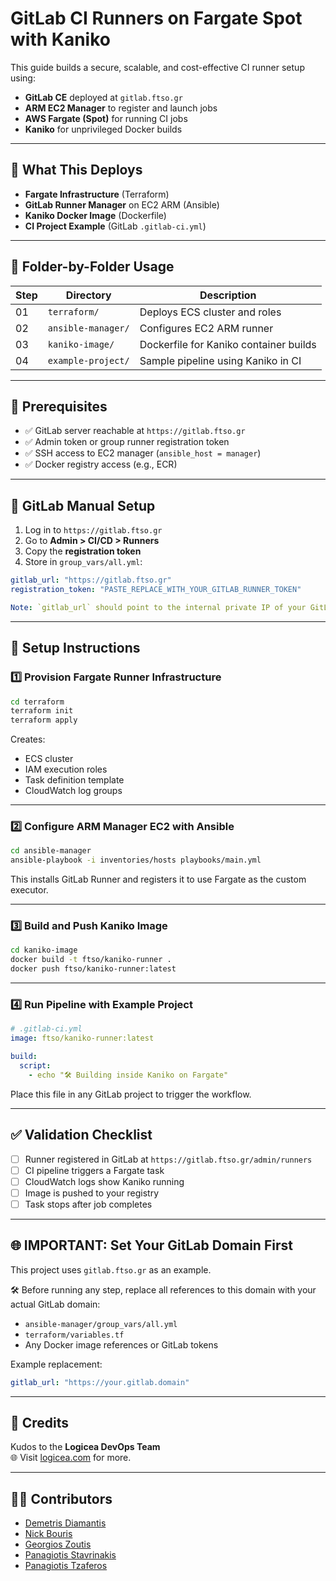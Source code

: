 # GitLab CI Runners on Fargate Spot with Kaniko

This guide builds a secure, scalable, and cost-effective CI runner setup using:

- **GitLab CE** deployed at `gitlab.ftso.gr`
- **ARM EC2 Manager** to register and launch jobs
- **AWS Fargate (Spot)** for running CI jobs
- **Kaniko** for unprivileged Docker builds

---

## 🔧 What This Deploys

- **Fargate Infrastructure** (Terraform)
- **GitLab Runner Manager** on EC2 ARM (Ansible)
- **Kaniko Docker Image** (Dockerfile)
- **CI Project Example** (GitLab `.gitlab-ci.yml`)

---

## 📁 Folder-by-Folder Usage

| Step | Directory         | Description                                 |
|------|-------------------|---------------------------------------------|
| 01   | `terraform/`       | Deploys ECS cluster and roles               |
| 02   | `ansible-manager/` | Configures EC2 ARM runner                   |
| 03   | `kaniko-image/`    | Dockerfile for Kaniko container builds     |
| 04   | `example-project/` | Sample pipeline using Kaniko in CI         |

---

## 🧰 Prerequisites

- ✅ GitLab server reachable at `https://gitlab.ftso.gr`
- ✅ Admin token or group runner registration token
- ✅ SSH access to EC2 manager (`ansible_host = manager`)
- ✅ Docker registry access (e.g., ECR)

---

## 🔐 GitLab Manual Setup

1. Log in to `https://gitlab.ftso.gr`
2. Go to **Admin > CI/CD > Runners**
3. Copy the **registration token**
4. Store in `group_vars/all.yml`:
```yaml
gitlab_url: "https://gitlab.ftso.gr"
registration_token: "PASTE_REPLACE_WITH_YOUR_GITLAB_RUNNER_TOKEN"

Note: `gitlab_url` should point to the internal private IP of your GitLab server, e.g., `http://10.0.3.5`, from the original VPC deployment.
```

---

## 🚀 Setup Instructions

### 1️⃣ Provision Fargate Runner Infrastructure

```bash
cd terraform
terraform init
terraform apply
```

Creates:
- ECS cluster
- IAM execution roles
- Task definition template
- CloudWatch log groups

---

### 2️⃣ Configure ARM Manager EC2 with Ansible

```bash
cd ansible-manager
ansible-playbook -i inventories/hosts playbooks/main.yml
```

This installs GitLab Runner and registers it to use Fargate as the custom executor.

---

### 3️⃣ Build and Push Kaniko Image

```bash
cd kaniko-image
docker build -t ftso/kaniko-runner .
docker push ftso/kaniko-runner:latest
```

---

### 4️⃣ Run Pipeline with Example Project

```yaml
# .gitlab-ci.yml
image: ftso/kaniko-runner:latest

build:
  script:
    - echo "🛠 Building inside Kaniko on Fargate"
```

Place this file in any GitLab project to trigger the workflow.

---

## ✅ Validation Checklist

- [ ] Runner registered in GitLab at `https://gitlab.ftso.gr/admin/runners`
- [ ] CI pipeline triggers a Fargate task
- [ ] CloudWatch logs show Kaniko running
- [ ] Image is pushed to your registry
- [ ] Task stops after job completes

---

## 🌐 IMPORTANT: Set Your GitLab Domain First

This project uses `gitlab.ftso.gr` as an example.

🛠️ Before running any step, replace all references to this domain with your actual GitLab domain:

- `ansible-manager/group_vars/all.yml`
- `terraform/variables.tf`
- Any Docker image references or GitLab tokens

Example replacement:

```yaml
gitlab_url: "https://your.gitlab.domain"
```

---

## 👏 Credits 

Kudos to the **Logicea DevOps Team**  
🌐 Visit [logicea.com](https://logicea.com) for more.

---

## 🧑‍💻 Contributors
- [Demetris Diamantis](https://github.com/ftsogr)
- [Nick Bouris](https://www.linkedin.com/in/nbrs/)
- [Georgios Zoutis](https://github.com/Necrokefalos)
- [Panagiotis Stavrinakis](https://github.com/pan0sSt)
- [Panagiotis Tzaferos](https://github.com/ptzaf)


